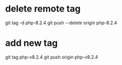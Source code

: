 
# delete remote tag
git tag -d php-8.2.4
git push --delete origin php-8.2.4

# add new tag
git tag php-v8.2.4
git push origin php-v8.2.4
